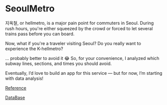 # SeoulMetro

지옥철, or hellmetro, is a major pain point for commuters in Seoul.
During rush hours, you're either squeezed by the crowd or forced to let several trains pass before you can board.

Now, what if you're a traveler visiting Seoul?
Do you really want to experience the K-hellmetro?

... probably better to avoid it 😂
So, for your convenience, I analyzed which subway lines, sections, and times you should avoid.

Eventually, I’d love to build an app for this service — but for now, I’m starting with data analysis!

[Reference](https://data.seoul.go.kr/dataList/OA-12252/S/1/datasetView.do)

[DataBase](https://docs.google.com/spreadsheets/d/1h5yt1fqRDCNFXcBlATY0VcomdHOUzlbhj3cyOFucz54/edit?gid=0#gid=0)
